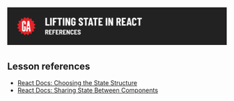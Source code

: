 # ![Lifting State in React - References](./assets/hero.png)

## Lesson references

- [React Docs: Choosing the State Structure](https://react.dev/learn/choosing-the-state-structure)
- [React Docs: Sharing State Between Components](https://react.dev/learn/sharing-state-between-components)
